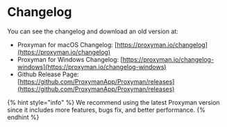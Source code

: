 # Changelog

You can see the changelog and download an old version at:

* Proxyman for macOS Changelog: [https://proxyman.io/changelog](https://proxyman.io/changelog)
* Proxyman for Windows Changelog: [https://proxyman.io/changelog-windows](https://proxyman.io/changelog-windows)
* Github Release Page: [https://github.com/ProxymanApp/Proxyman/releases](https://github.com/ProxymanApp/Proxyman/releases) &#x20;

{% hint style="info" %}
We recommend using the latest Proxyman version since it includes more features, bugs fix, and better performance.
{% endhint %}
